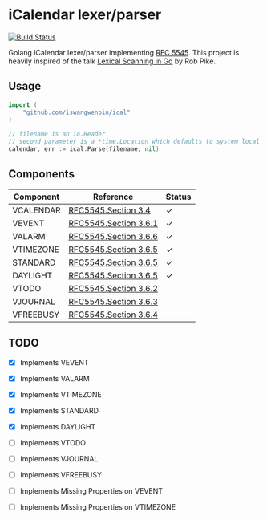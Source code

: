 # iCalendar lexer/parser

[![Build Status](https://travis-ci.org/luxifer/ical.svg?branch=master)](https://travis-ci.org/luxifer/ical)

Golang iCalendar lexer/parser implementing [RFC 5545](https://tools.ietf.org/html/rfc5545). This project is heavily inspired of the talk [Lexical Scanning in Go](https://www.youtube.com/watch?v=HxaD_trXwRE) by Rob Pike.

## Usage

```go
import (
    "github.com/iswangwenbin/ical"
)

// filename is an io.Reader
// second parameter is a *time.Location which defaults to system local
calendar, err := ical.Parse(filename, nil)
```

## Components

| Component | Reference | Status |
|---|---|---|
| VCALENDAR | [RFC5545.Section 3.4](https://tools.ietf.org/html/rfc5545#section-3.4)     |  ✓ 
| VEVENT    | [RFC5545.Section 3.6.1](https://tools.ietf.org/html/rfc5545#section-3.6.1) |  ✓  
| VALARM    | [RFC5545.Section 3.6.6](https://tools.ietf.org/html/rfc5545#section-3.6.6) |  ✓
| VTIMEZONE | [RFC5545.Section 3.6.5](https://tools.ietf.org/html/rfc5545#section-3.6.5) |  ✓
| STANDARD  | [RFC5545.Section 3.6.5](https://tools.ietf.org/html/rfc5545#section-3.6.5) |  ✓
| DAYLIGHT  | [RFC5545.Section 3.6.5](https://tools.ietf.org/html/rfc5545#section-3.6.5) |  ✓ 
| VTODO     | [RFC5545.Section 3.6.2](https://tools.ietf.org/html/rfc5545#section-3.6.2) |
| VJOURNAL  | [RFC5545.Section 3.6.3](https://tools.ietf.org/html/rfc5545#section-3.6.3) |
| VFREEBUSY | [RFC5545.Section 3.6.4](https://tools.ietf.org/html/rfc5545#section-3.6.4) |

## TODO

* [x] Implements VEVENT
* [x] Implements VALARM
* [x] Implements VTIMEZONE
* [x] Implements STANDARD
* [x] Implements DAYLIGHT
* [ ] Implements VTODO
* [ ] Implements VJOURNAL
* [ ] Implements VFREEBUSY
* [ ] Implements Missing Properties on VEVENT
* [ ] Implements Missing Properties on VTIMEZONE
 
